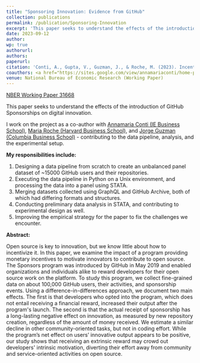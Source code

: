 ```yaml
---
title: "Sponsoring Innovation: Evidence from GitHub"
collection: publications
permalink: /publication/Sponsoring-Innovation
excerpt: 'This paper seeks to understand the effects of the introduction of GitHub Sponsorships on digital innovation.'
date: 2023-09-12
author: 
wp: true
authorurl: 
authors:
paperurl: 
citation: 'Conti, A., Gupta, V., Guzman, J., & Roche, M. (2023). Incentivizing Innovation in Open Source: Evidence from the GitHub Sponsors Program. National Bureau of Economic Research. https://doi.org/10.3386/w31668'
coauthors: <a href="https://sites.google.com/view/annamariaconti/home-page">Annamaria Conti</a>, <a href="https://www.hbs.edu/faculty/Pages/profile.aspx?facId=1284955">Maria Roche</a>, & <a href="https://www.jorgeguzman.co/">Jorge Guzman</a>
venue: National Bureau of Economic Research (Working Paper)
---
```

[NBER Working Paper 31668](https://www.nber.org/papers/w31668)

This paper seeks to understand the effects of the introduction of GitHub Sponsorships on digital innovation. 

I work on the project as a co-author with [Annamaria Conti (IE Business School)](https://sites.google.com/view/annamariaconti/home-page), [Maria Roche (Harvard Business School)](https://www.hbs.edu/faculty/Pages/profile.aspx?facId=1284955), and [Jorge Guzman (Columbia Business School)](https://www.jorgeguzman.co/) - contributing to the data pipeline, analysis, and the experimental setup. 

**My responsibilities include:**
1. Designing a data pipeline from scratch to create an unbalanced panel dataset of ~15000 GitHub users and their repositories.
2. Executing the data pipeline in Python on a Unix environment, and processing the data into a panel using STATA.
3. Merging datasets collected using GraphQL and GitHub Archive, both of which had differing formats and structures.
4. Conducting preliminary data analysis in STATA, and contributing to experimental design as well.
5. Improving the empirical strategy for the paper to fix the challenges we encounter.

**Abstract:**

Open source is key to innovation, but we know little about how to incentivize it. In this paper, we examine the impact of a program providing monetary incentives to motivate innovators to contribute to open source. The Sponsors program was introduced by GitHub in May 2019 and enabled organizations and individuals alike to reward developers for their open source work on the platform. To study this program, we collect fine-grained data on about 100,000 GitHub users, their activities, and sponsorship events. Using a difference-in-differences approach, we document two main effects. The first is that developers who opted into the program, which does not entail receiving a financial reward, increased their output after the program's launch. The second is that the actual receipt of sponsorship has a long-lasting negative effect on innovation, as measured by new repository creation, regardless of the amount of money received. We estimate a similar decline in other community-oriented tasks, but not in coding effort. While the program’s net effect on users’ innovative output appears to be positive, our study shows that receiving an extrinsic reward may crowd out developers' intrinsic motivation, diverting their effort away from community and service-oriented activities on open source.
